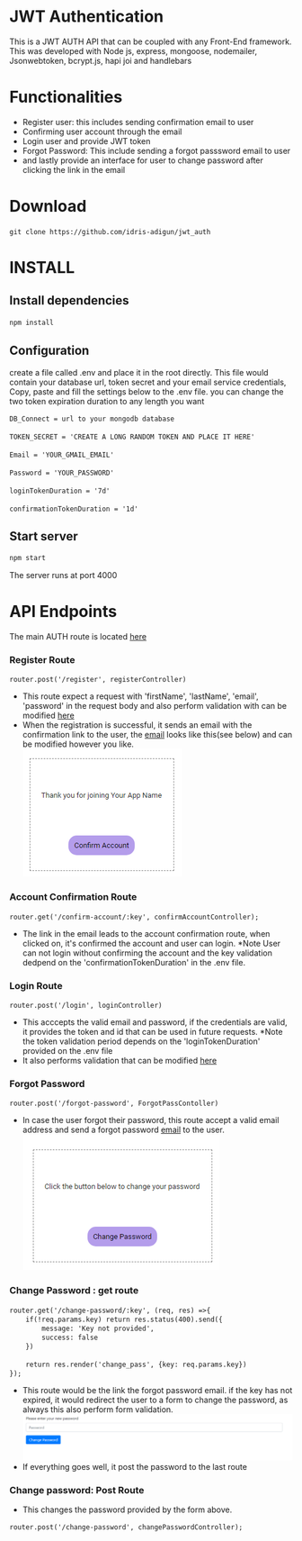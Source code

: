 # JWT Authentication
This is a JWT AUTH API that can be coupled with any Front-End framework.
This was developed with Node js, express, mongoose, nodemailer, Jsonwebtoken, bcrypt.js, hapi joi and handlebars

# Functionalities
- Register user: this includes sending confirmation email to user
- Confirming user account through the email
- Login user and provide JWT token
- Forgot Password: This include sending a forgot passsword email to user
- and lastly provide an interface for user to change password after clicking the link in the email
# Download
`git clone https://github.com/idris-adigun/jwt_auth` 
# INSTALL 
## Install dependencies
```bash
npm install
```

## Configuration
create a file called .env and place it in the root directly. This file would contain your database url, token secret and your email service credentials, Copy, paste and fill the settings below to the .env file. you can change the two token expiration duration to any length you want
```.env
DB_Connect = url to your mongodb database

TOKEN_SECRET = 'CREATE A LONG RANDOM TOKEN AND PLACE IT HERE'

Email = 'YOUR_GMAIL_EMAIL'

Password = 'YOUR_PASSWORD'

loginTokenDuration = '7d' 

confirmationTokenDuration = '1d' 
```
## Start server
```bash
npm start
```
The server runs at port 4000

# API Endpoints
The main AUTH route is located [here](https://github.com/edijman/jwt_auth/blob/main/routes/auth.js)
### Register Route
```node
router.post('/register', registerController)
```
- This route expect a request with 'firstName', 'lastName', 'email', 'password' in the request body and also perform validation with can be modified [here](https://github.com/edijman/jwt_auth/blob/main/validation.js)
- When the registration is successful, it sends an email with the confirmation link to the user, the [email](https://github.com/edijman/jwt_auth/blob/main/views/emails/confirmation_email.hbs) looks like this(see below) and can be modified however you like.   
![Confirmation email](https://github.com/edijman/jwt_auth/blob/main/images/confirm_acc.png)

### Account Confirmation Route
```node
router.get('/confirm-account/:key', confirmAccountController);
```
- The link in the email leads to the account confirmation route, when clicked on, it's confirmed the account and user can login. *Note User can not login without confirming the account and the key validation dedpend on the 'confirmationTokenDuration' in the .env file.

### Login Route
```node
router.post('/login', loginController)
```
- This acccepts the valid email and password, if the credentials are valid, it provides the token and id that can be used in future requests. *Note the token validation period depends on the 'loginTokenDuration' provided on the .env file
- It also performs validation that can be modified [here](https://github.com/edijman/jwt_auth/blob/main/validation.js)

### Forgot Password
```node
router.post('/forgot-password', ForgotPassContoller)
```
- In case the user forgot their password, this route accept a valid email address and send a forgot password [email](https://github.com/edijman/jwt_auth/blob/main/views/emails/forgot_password.hbs) to the user.
![forgot password](https://github.com/edijman/jwt_auth/blob/main/images/forgot_pass.png)

### Change Password : get route
```node
router.get('/change-password/:key', (req, res) =>{
    if(!req.params.key) return res.status(400).send({
        message: 'Key not provided', 
        success: false
    })

    return res.render('change_pass', {key: req.params.key})
});
```
- This route would be the link the forgot password email. if the key has not expired, it would redirect the user to a form to change the password, as always this also perform form validation. 
![change password](https://github.com/edijman/jwt_auth/blob/main/images/change_pass.png)
- If everything goes well, it post the password to the last route

### Change password: Post Route
- This changes the password provided by the form above.
```node
router.post('/change-password', changePasswordController);
```
